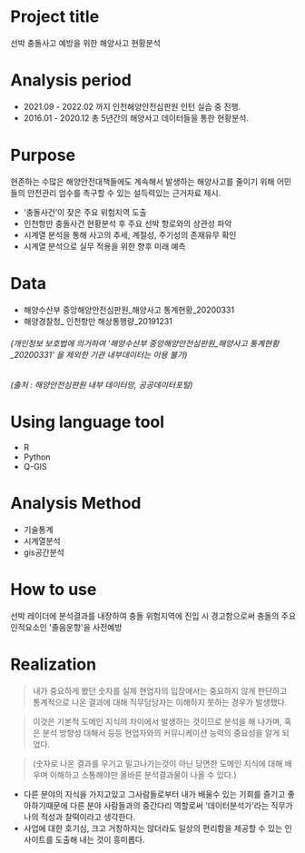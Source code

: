 
# Project title
선박 충돌사고 예방을 위한 해양사고 현황분석

# Analysis period
* 2021.09 - 2022.02 까지 인천해양안전심판원 인턴 실습 중 진행.
* 2016.01 - 2020.12 총 5년간의 해양사고 데이터들을 통한 현황분석.

# Purpose
현존하는 수많은 해양안전대책들에도 계속해서 발생하는 해양사고를 줄이기 위해 어민들의 안전관리 엄수를 촉구할 수 있는 설득력있는 근거자료 제시.
 - ‘충돌사건’이 잦은 주요 위험지역 도출
 - 인천항만 충돌사건 현황분석 후 주요 선박 항로와의 상관성 파악
 - 시계열 분석을 통해 사고의 추세, 계절성, 주기성의 존재유무 확인
 - 시계열 분석으로 실무 적용을 위한 향후 미래 예측

# Data
* 해양수산부 중앙해양안전심판원_해양사고 통계현황_20200331
* 해양경찰청_ 인천항만 해상통행량_20191231

###### (개인정보 보호법에 의거하여 '해양수산부 중앙해양안전심판원_해양사고 통계현황_20200331' 을 제외한 기관 내부데이터는 이용 불가)
###### (출처 : 해양안전심판원 내부 데이터망, 공공데이터포털)

# Using language tool
* R
* Python
* Q-GIS

# Analysis Method
* 기술통계
* 시계열분석
* gis공간분석

# How to use
선박 레이더에 분석결과를 내장하여 충돌 위험지역에 진입 시 경고함으로써 충돌의 주요인적요소인 '졸음운항'을 사전예방
# Realization
> 내가 중요하게 봤던 숫자를 실제 현업자의 입장에서는 중요하지 않게 판단하고 통계적으로 나온 결과에 대해 직무담당자는 이해하지 못하는 경우가 발생했다.

> 이것은 기본적 도메인 지식의 차이에서 발생하는 것이므로 분석을 해 나가며, 혹은 분석 방향성 대해서 등등 현업자와의 커뮤니케이션 능력의 중요성을 알게 되었다.

> (숫자로 나온 결과를 우기고 밀고나가는것이 아닌 당면한 도메인 지식에 대해 배우며 이해하고 소통해야만 올바른 분석결과물이 나올 수 있다.)

* 다른 분야의 지식을 가지고있고 그사람들로부터 내가 배울수 있는 기회를 즐기고 좋아하기때문에 다른 분야 사람들과의 중간다리 역할로써 '데이터분석가'라는 직무가 나의 적성과 찰떡이라고 생각한다. 
* 사업에 대한 호기심, 크고 거창하지는 않더라도 일상의 편리함을 제공할 수 있는 인사이트를 도출해 내는 것이 흥미롭다.
